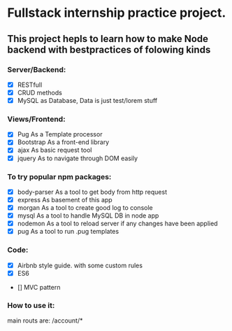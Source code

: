 # Fullstack internship practice project.
## This project hepls to learn how to make Node backend with bestpractices of folowing kinds
### Server/Backend:
- [x] RESTfull
- [x] CRUD methods
- [x] MySQL as Database, Data is just test/lorem stuff

### Views/Frontend:
- [x] Pug As a Template processor
- [x] Bootstrap As a front-end library
- [x] ajax As basic request tool
- [x] jquery As to navigate through DOM easily

### To try popular npm packages:
- [x] body-parser As a tool to get body from http request
- [x] express As basement of this app
- [x] morgan As a tool to create good log to console 
- [x] mysql As a tool to handle MySQL DB in node app
- [x] nodemon As a tool to reload server if any changes have been applied
- [x] pug As a tool to run .pug templates

### Code:
- [x] Airbnb style guide. with some custom rules
- [x] ES6 
- [] MVC pattern

### How to use it:
main routs are:
/account/*

